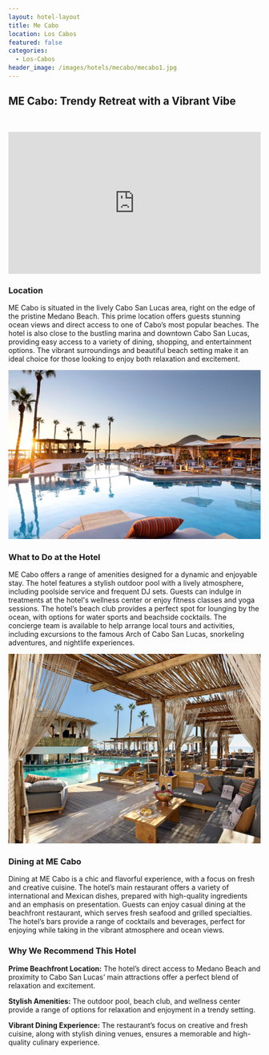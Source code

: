 ```yaml
---
layout: hotel-layout
title: Me Cabo
location: Los Cabos
featured: false
categories:
  - Los-Cabos
header_image: /images/hotels/mecabo/mecabo1.jpg
---
```

## ME Cabo: Trendy Retreat with a Vibrant Vibe

&nbsp;

<style>.embed-container { position: relative; padding-bottom: 56.25%; height: 0; overflow: hidden; max-width: 100%; } .embed-container iframe, .embed-container object, .embed-container embed { position: absolute; top: 0; left: 0; width: 100%; height: 100%; }</style>

<div class="embed-container"><iframe src="https://www.youtube.com/embed/uwO6J3WgtE8" frameborder="0" allowfullscreen=""></iframe></div>

### Location

ME Cabo is situated in the lively Cabo San Lucas area, right on the edge of the pristine Medano Beach. This prime location offers guests stunning ocean views and direct access to one of Cabo’s most popular beaches. The hotel is also close to the bustling marina and downtown Cabo San Lucas, providing easy access to a variety of dining, shopping, and entertainment options. The vibrant surroundings and beautiful beach setting make it an ideal choice for those looking to enjoy both relaxation and excitement.

![](/images/hotels/mecabo/mecabo2.jpg)

### What to Do at the Hotel

ME Cabo offers a range of amenities designed for a dynamic and enjoyable stay. The hotel features a stylish outdoor pool with a lively atmosphere, including poolside service and frequent DJ sets. Guests can indulge in treatments at the hotel's wellness center or enjoy fitness classes and yoga sessions. The hotel’s beach club provides a perfect spot for lounging by the ocean, with options for water sports and beachside cocktails. The concierge team is available to help arrange local tours and activities, including excursions to the famous Arch of Cabo San Lucas, snorkeling adventures, and nightlife experiences.

![](/images/hotels/mecabo/mecabo4.jpg)

### Dining at ME Cabo

Dining at ME Cabo is a chic and flavorful experience, with a focus on fresh and creative cuisine. The hotel’s main restaurant offers a variety of international and Mexican dishes, prepared with high-quality ingredients and an emphasis on presentation. Guests can enjoy casual dining at the beachfront restaurant, which serves fresh seafood and grilled specialties. The hotel’s bars provide a range of cocktails and beverages, perfect for enjoying while taking in the vibrant atmosphere and ocean views.

### Why We Recommend This Hotel

**Prime Beachfront Location:** The hotel’s direct access to Medano Beach and proximity to Cabo San Lucas’ main attractions offer a perfect blend of relaxation and excitement.&nbsp;

**Stylish Amenities:** The outdoor pool, beach club, and wellness center provide a range of options for relaxation and enjoyment in a trendy setting.&nbsp;

**Vibrant Dining Experience:** The restaurant’s focus on creative and fresh cuisine, along with stylish dining venues, ensures a memorable and high-quality culinary experience.&nbsp;

